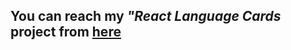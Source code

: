 <h2> You can reach my <em>"React Language Cards</em> project from <a href="https://mnrgdkl.github.io/react-pr2-language-cards/"> here </a> </h2>
